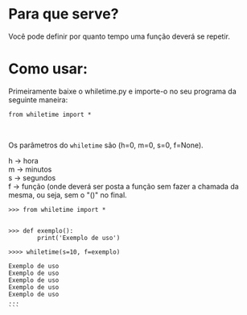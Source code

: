 # Para que serve?

Você pode definir por quanto tempo uma função deverá se repetir.


# Como usar:

Primeiramente baixe o whiletime.py e importe-o no seu programa da seguinte maneira:

```
from whiletime import *
```
<br />

Os parâmetros do `whiletime` são (h=0, m=0, s=0, f=None).

h -> hora <br />
m -> minutos <br />
s -> segundos <br />
f -> função (onde deverá ser posta a função sem fazer a chamada da mesma, ou seja, sem o "()" no final. <br />


``````
>>> from whiletime import *


>>> def exemplo():
        print('Exemplo de uso')
    
>>>> whiletime(s=10, f=exemplo)
 
Exemplo de uso
Exemplo de uso
Exemplo de uso
Exemplo de uso
Exemplo de uso
...
```
